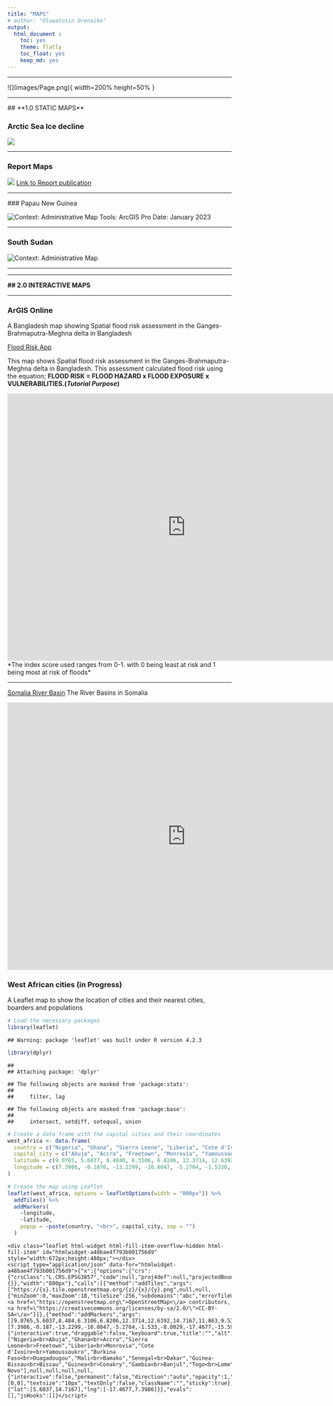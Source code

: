 ```yaml
---
title: "MAPS"
# author: "Oluwatosin Orenaike"
output: 
  html_document :
    toc: yes
    theme: flatly
    toc_float: yes
    keep_md: yes
---
```


<!-- <hr> -->
<!-- # ```{r setup, include=FALSE} -->
<!-- # knitr::opts_chunk$set(echo = FALSE) -->
<!-- # library(gridExtra) -->
<!-- # library(knitr) -->
<!-- # ``` -->


<hr>
![](images/Page.png){ width=200% height=50% }
<hr>
## **1.0 STATIC MAPS** 

### Arctic Sea Ice decline
![](images/Arctic.png)
<hr>

### Report Maps
![](images/Page1.png)
[Link to Report publication](https://dtm.iom.int/reports/nigeria-north-central-and-north-west-mobility-tracking-round-10-idp-atlas-october-2022)
<hr>
### Papau New Guinea

![**Context:** Administrative Map <br> **Tools**: ArcGIS Pro <br>**Date:** January 2023](images/PPG3.png)
<hr>

### South Sudan
![**Context:** Administrative Map](images/SSD4.png)
<hr>

<!-- ### Map of Vanuatu -->
<!-- ![**Context:** Arctic Sea Ice decline made from a turoral. <br> **Tools**: ArcGIS Pro <br>**Date:** January 2023](images/Vanuatu6.png) -->

<hr>

**## 2.0 INTERACTIVE MAPS** 
<hr>

### ArGIS Online

A Bangladesh map showing Spatial flood risk assessment 
in the Ganges-Brahmaputra-Meghna delta in Bangladesh 

[Flood Risk App](https://www.arcgis.com/apps/instant/basic/index.html?appid=6310e845625645aebd5161856ea5c3c5&locale=en-gb)

This map shows Spatial flood risk assessment in the Ganges-Brahmaputra-Meghna delta in Bangladesh. This assessment calculated flood risk using the equation; **FLOOD RISK = FLOOD HAZARD x FLOOD EXPOSURE x VULNERABILITIES.(*Tutorial Purpose*)**


<iframe src="https://www.arcgis.com/apps/instant/basic/index.html?appid=6310e845625645aebd5161856ea5c3c5&locale=en-gb" width="800" height="600" frameborder="0" style="border:0" allowfullscreen></iframe>
*The index score used ranges from 0-1. with 0 being least at risk and 1 being most at risk of floods*

<hr>

[Somalia River Basin](https://africageoportal.maps.arcgis.com/apps/instant/interactivelegend/index.html?appid=2757cff308dd4e1f9bbf36e8052ee1f0)
The River Basins in Somalia

<iframe src="https://africageoportal.maps.arcgis.com/apps/instant/interactivelegend/index.html?appid=2757cff308dd4e1f9bbf36e8052ee1f0" width="800" height="600" frameborder="0" style="border:0" allowfullscreen>iFrames are not supported on this page.</iframe>


### West African cities (in Progress)

A Leaflet map to show the location of cities and their nearest cities, boarders and populations

```r
# Load the necessary packages
library(leaflet)
```

```
## Warning: package 'leaflet' was built under R version 4.2.3
```

```r
library(dplyr)
```

```
## 
## Attaching package: 'dplyr'
```

```
## The following objects are masked from 'package:stats':
## 
##     filter, lag
```

```
## The following objects are masked from 'package:base':
## 
##     intersect, setdiff, setequal, union
```

```r
# Create a data frame with the capital cities and their coordinates
west_africa <- data.frame(
  country = c("Nigeria", "Ghana", "Sierra Leone", "Liberia", "Cote d'Ivoire", "Burkina Faso", "Mali", "Senegal", "Guinea-Bissau", "Guinea", "Gambia", "Togo", "Benin"),
  capital_city = c("Abuja", "Accra", "Freetown", "Monrovia", "Yamoussoukro", "Ouagadougou", "Bamako", "Dakar", "Bissau", "Conakry", "Banjul", "Lome", "Porto-Novo"),
  latitude = c(9.0765, 5.6037, 8.4840, 6.3106, 6.8206, 12.3714, 12.6392, 14.7167, 11.8630, 9.5357, 13.4531, 6.1319, 6.4968),
  longitude = c(7.3986, -0.1870, -13.2299, -10.8047, -5.2764, -1.5330, -8.0029, -17.4677, -15.5976, -13.6788, -16.5790, 1.2221, 2.6059)
)

# Create the map using Leaflet
leaflet(west_africa, options = leafletOptions(width = "800px")) %>%
  addTiles() %>%
  addMarkers(
    ~longitude,
    ~latitude,
    popup = ~paste(country, "<br>", capital_city, sep = "")
  )
```

```{=html}
<div class="leaflet html-widget html-fill-item-overflow-hidden html-fill-item" id="htmlwidget-a48bae4f793b001756d9" style="width:672px;height:480px;"></div>
<script type="application/json" data-for="htmlwidget-a48bae4f793b001756d9">{"x":{"options":{"crs":{"crsClass":"L.CRS.EPSG3857","code":null,"proj4def":null,"projectedBounds":null,"options":{}},"width":"800px"},"calls":[{"method":"addTiles","args":["https://{s}.tile.openstreetmap.org/{z}/{x}/{y}.png",null,null,{"minZoom":0,"maxZoom":18,"tileSize":256,"subdomains":"abc","errorTileUrl":"","tms":false,"noWrap":false,"zoomOffset":0,"zoomReverse":false,"opacity":1,"zIndex":1,"detectRetina":false,"attribution":"&copy; <a href=\"https://openstreetmap.org\">OpenStreetMap<\/a> contributors, <a href=\"https://creativecommons.org/licenses/by-sa/2.0/\">CC-BY-SA<\/a>"}]},{"method":"addMarkers","args":[[9.0765,5.6037,8.484,6.3106,6.8206,12.3714,12.6392,14.7167,11.863,9.5357,13.4531,6.1319,6.4968],[7.3986,-0.187,-13.2299,-10.8047,-5.2764,-1.533,-8.0029,-17.4677,-15.5976,-13.6788,-16.579,1.2221,2.6059],null,null,null,{"interactive":true,"draggable":false,"keyboard":true,"title":"","alt":"","zIndexOffset":0,"opacity":1,"riseOnHover":false,"riseOffset":250},["Nigeria<br>Abuja","Ghana<br>Accra","Sierra Leone<br>Freetown","Liberia<br>Monrovia","Cote d'Ivoire<br>Yamoussoukro","Burkina Faso<br>Ouagadougou","Mali<br>Bamako","Senegal<br>Dakar","Guinea-Bissau<br>Bissau","Guinea<br>Conakry","Gambia<br>Banjul","Togo<br>Lome","Benin<br>Porto-Novo"],null,null,null,null,{"interactive":false,"permanent":false,"direction":"auto","opacity":1,"offset":[0,0],"textsize":"10px","textOnly":false,"className":"","sticky":true},null]}],"limits":{"lat":[5.6037,14.7167],"lng":[-17.4677,7.3986]}},"evals":[],"jsHooks":[]}</script>
```


